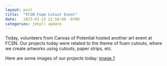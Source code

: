 ```yaml
---
layout: post
title:  "FCSN Foam Cutout Event"
date:   2023-03-23 22:50:00 -0700
categories: jekyll update
---
```

Today, volunteers from Canvas of Potential hosted another art event at FCSN.
Our projects today were related to the theme of foam cutouts, where we create artworks using
cutouts, paper strips, etc.

Here are some images of our projects today:
[image 1](..\assets\images\gallery\thumbnails\2023-07-10-sunflower-1.jpg)